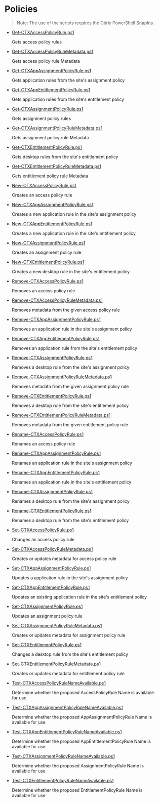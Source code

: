 # Policies

> Note: The use of the scripts requires the Citrix PowerShell SnapIns.

+ [Get-CTXAccessPolicyRule.ps1](./Get-CTXAccessPolicyRule.ps1)

  Gets access policy rules 

+ [Get-CTXAccessPolicyRuleMetadata.ps1](./Get-CTXAccessPolicyRuleMetadata.ps1)

  Gets access policy rule Metadata

+ [Get-CTXAppAssignmentPolicyRule.ps1](./Get-CTXAppAssignmentPolicyRule.ps1)

  Gets application rules from the site's assignment policy

+ [Get-CTXAppEntitlementPolicyRule.ps1](./Get-CTXAppEntitlementPolicyRule.ps1)

  Gets application rules from the site's entitlement policy

+ [Get-CTXAssignmentPolicyRule.ps1](./Get-CTXAssignmentPolicyRule.ps1)

  Gets assignment policy rules 

+ [Get-CTXAssignmentPolicyRuleMetadata.ps1](./Get-CTXAssignmentPolicyRuleMetadata.ps1)

  Gets assignment policy rule Metadata

+ [Get-CTXEntitlementPolicyRule.ps1](./Get-CTXEntitlementPolicyRule.ps1)

  Gets desktop rules from the site's entitlement policy

+ [Get-CTXEntitlementPolicyRuleMetadata.ps1](./Get-CTXEntitlementPolicyRuleMetadata.ps1)

  Gets entitlement policy rule Metadata

+ [New-CTXAccessPolicyRule.ps1](./New-CTXAccessPolicyRule.ps1)

  Creates an access policy rule 

+ [New-CTXAppAssignmentPolicyRule.ps1](./New-CTXAppAssignmentPolicyRule.ps1)

  Creates a new application rule in the site's assignment policy

+ [New-CTXAppEntitlementPolicyRule.ps1](./New-CTXAppEntitlementPolicyRule.ps1)

  Creates a new application rule in the site's entitlement policy

+ [New-CTXAssignmentPolicyRule.ps1](./New-CTXAssignmentPolicyRule.ps1)

  Creates an assignment policy rule

+ [New-CTXEntitlementPolicyRule.ps1](./New-CTXEntitlementPolicyRule.ps1)

  Creates a new desktop rule in the site's entitlement policy

+ [Remove-CTXAccessPolicyRule.ps1](./Remove-CTXAccessPolicyRule.ps1)

  Removes an access policy rule 

+ [Remove-CTXAccessPolicyRuleMetadata.ps1](./Remove-CTXAccessPolicyRuleMetadata.ps1)

  Removes metadata from the given access policy rule

+ [Remove-CTXAppAssignmentPolicyRule.ps1](./Remove-CTXAppAssignmentPolicyRule.ps1)

  Removes an application rule in the site's assignment policy

+ [Remove-CTXAppEntitlementPolicyRule.ps1](./Remove-CTXAppEntitlementPolicyRule.ps1)

  Removes an application rule from the site's entitlement policy

+ [Remove-CTXAssignmentPolicyRule.ps1](./Remove-CTXAssignmentPolicyRule.ps1)

  Removes a desktop rule from the site's assignment policy

+ [Remove-CTXAssignmentPolicyRuleMetadata.ps1](./Remove-CTXAssignmentPolicyRuleMetadata.ps1)

  Removes metadata from the given assignment policy rule

+ [Remove-CTXEntitlementPolicyRule.ps1](./Remove-CTXEntitlementPolicyRule.ps1)

  Removes a desktop rule from the site's entitlement policy

+ [Remove-CTXEntitlementPolicyRuleMetadata.ps1](./Remove-CTXEntitlementPolicyRuleMetadata.ps1)

  Removes metadata from the given entitlement policy rule

+ [Rename-CTXAccessPolicyRule.ps1](./Rename-CTXAccessPolicyRule.ps1)

  Renames an access policy rule 

+ [Rename-CTXAppAssignmentPolicyRule.ps1](./Rename-CTXAppAssignmentPolicyRule.ps1)

  Renames an application rule in the site's assignment policy

+ [Rename-CTXAppEntitlementPolicyRule.ps1](./Rename-CTXAppEntitlementPolicyRule.ps1)

  Renames an application rule in the site's entitlement policy

+ [Rename-CTXAssignmentPolicyRule.ps1](./Rename-CTXAssignmentPolicyRule.ps1)

  Renames a desktop rule from the site's assignment policy

+ [Rename-CTXEntitlementPolicyRule.ps1](./Rename-CTXEntitlementPolicyRule.ps1)

  Renames a desktop rule from the site's entitlement policy

+ [Set-CTXAccessPolicyRule.ps1](./Set-CTXAccessPolicyRule.ps1)

  Changes an access policy rule  

+ [Set-CTXAccessPolicyRuleMetadata.ps1](./Set-CTXAccessPolicyRuleMetadata.ps1)

  Creates or updates metadata for access policy rule

+ [Set-CTXAppAssignmentPolicyRule.ps1](./Set-CTXAppAssignmentPolicyRule.ps1)

  Updates a application rule in the site's assignment policy

+ [Set-CTXAppEntitlementPolicyRule.ps1](./Set-CTXAppEntitlementPolicyRule.ps1)

  Updates an existing application rule in the site's entitlement policy

+ [Set-CTXAssignmentPolicyRule.ps1](./Set-CTXAssignmentPolicyRule.ps1)

  Updates an assignment policy rule 

+ [Set-CTXAssignmentPolicyRuleMetadata.ps1](./Set-CTXAssignmentPolicyRuleMetadata.ps1)

  Creates or updates metadata for assignment policy rule

+ [Set-CTXEntitlementPolicyRule.ps1](./Set-CTXEntitlementPolicyRule.ps1)

  Changes a desktop rule from the site's entitlement policy

+ [Set-CTXEntitlementPolicyRuleMetadata.ps1](./Set-CTXEntitlementPolicyRuleMetadata.ps1)

  Creates or updates metadata for entitlement policy rule

+ [Test-CTXAccessPolicyRuleNameAvailable.ps1](./Test-CTXAccessPolicyRuleNameAvailable.ps1)

  Determine whether the proposed AccessPolicyRule Name is available for use

+ [Test-CTXAppAssignmentPolicyRuleNameAvailable.ps1](./Test-CTXAppAssignmentPolicyRuleNameAvailable.ps1)

  Determine whether the proposed AppAssignmentPolicyRule Name is available for use

+ [Test-CTXAppEntitlementPolicyRuleNameAvailable.ps1](./Test-CTXAppEntitlementPolicyRuleNameAvailable.ps1)

  Determine whether the proposed AppEntitlementPolicyRule Name is available for use

+ [Test-CTXAssignmentPolicyRuleNameAvailable.ps1](./Test-CTXAssignmentPolicyRuleNameAvailable.ps1)

  Determine whether the proposed AssignmentPolicyRule Name is available for use

+ [Test-CTXEntitlementPolicyRuleNameAvailable.ps1](./Test-CTXEntitlementPolicyRuleNameAvailable.ps1)

  Determine whether the proposed EntitlementPolicyRule Name is available for use